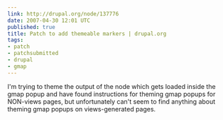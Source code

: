 ```yaml
---
link: http://drupal.org/node/137776
date: 2007-04-30 12:01 UTC
published: true
title: Patch to add themeable markers | drupal.org
tags:
- patch
- patchsubmitted
- drupal
- gmap
---
```


I'm trying to theme the output of the node which gets loaded inside the gmap popup and have found instructions for theming gmap popups for NON-views pages, but unfortunately can't seem to find anything about theming gmap popups on views-generated pages.
